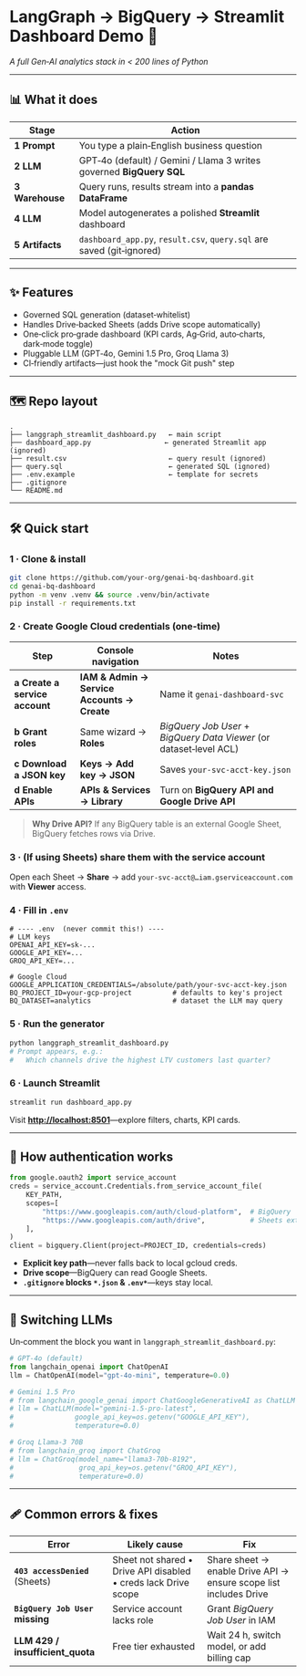 # LangGraph → BigQuery → Streamlit Dashboard Demo 🚀

_A full Gen‑AI analytics stack in < 200 lines of Python_

---

## 📊 What it does

| Stage           | Action                                                                |
| --------------- | --------------------------------------------------------------------- |
| **1 Prompt**    | You type a plain‑English business question                            |
| **2 LLM**       | GPT‑4o (default) / Gemini / Llama 3 writes governed **BigQuery SQL**  |
| **3 Warehouse** | Query runs, results stream into a **pandas DataFrame**                |
| **4 LLM**       | Model autogenerates a polished **Streamlit** dashboard                |
| **5 Artifacts** | `dashboard_app.py`, `result.csv`, `query.sql` are saved (git‑ignored) |

---

## ✨ Features

- Governed SQL generation (dataset‑whitelist)
- Handles Drive‑backed Sheets (adds Drive scope automatically)
- One‑click pro‑grade dashboard (KPI cards, Ag‑Grid, auto‑charts, dark‑mode toggle)
- Pluggable LLM (GPT‑4o, Gemini 1.5 Pro, Groq Llama 3)
- CI‑friendly artifacts—just hook the "mock Git push" step

---

## 🗺️ Repo layout

```text
.
├── langgraph_streamlit_dashboard.py   ← main script
├── dashboard_app.py                  ← generated Streamlit app (ignored)
├── result.csv                         ← query result (ignored)
├── query.sql                          ← generated SQL (ignored)
├── .env.example                       ← template for secrets
├── .gitignore
└── README.md
```

---

## 🛠️ Quick start

### 1 · Clone & install

```bash
git clone https://github.com/your‑org/genai‑bq‑dashboard.git
cd genai‑bq‑dashboard
python -m venv .venv && source .venv/bin/activate
pip install -r requirements.txt
```

### 2 · Create Google Cloud credentials (one‑time)

| Step                           | Console navigation                          | Notes                                                               |
| ------------------------------ | ------------------------------------------- | ------------------------------------------------------------------- |
| **a Create a service account** | **IAM & Admin → Service Accounts → Create** | Name it `genai-dashboard-svc`                                       |
| **b Grant roles**              | Same wizard → **Roles**                     | _BigQuery Job User_ + _BigQuery Data Viewer_ (or dataset‑level ACL) |
| **c Download a JSON key**      | **Keys → Add key → JSON**                   | Saves `your‑svc‑acct‑key.json`                                      |
| **d Enable APIs**              | **APIs & Services → Library**               | Turn on **BigQuery API** **and** **Google Drive API**               |

> **Why Drive API?** If any BigQuery table is an external Google Sheet, BigQuery fetches rows via Drive.

### 3 · (If using Sheets) share them with the service account

Open each Sheet → **Share** → add `your‑svc‑acct@…iam.gserviceaccount.com` with **Viewer** access.

### 4 · Fill in `.env`

```dotenv
# ---- .env  (never commit this!) ----
# LLM keys
OPENAI_API_KEY=sk-...
GOOGLE_API_KEY=...
GROQ_API_KEY=...

# Google Cloud
GOOGLE_APPLICATION_CREDENTIALS=/absolute/path/your‑svc‑acct‑key.json
BQ_PROJECT_ID=your-gcp-project          # defaults to key's project
BQ_DATASET=analytics                    # dataset the LLM may query
```

### 5 · Run the generator

```bash
python langgraph_streamlit_dashboard.py
# Prompt appears, e.g.:
#   Which channels drive the highest LTV customers last quarter?
```

### 6 · Launch Streamlit

```bash
streamlit run dashboard_app.py
```

Visit **[http://localhost:8501](http://localhost:8501)**—explore filters, charts, KPI cards.

---

## 🔑 How authentication works

```python
from google.oauth2 import service_account
creds = service_account.Credentials.from_service_account_file(
    KEY_PATH,
    scopes=[
        "https://www.googleapis.com/auth/cloud-platform",  # BigQuery
        "https://www.googleapis.com/auth/drive",           # Sheets external tables
    ],
)
client = bigquery.Client(project=PROJECT_ID, credentials=creds)
```

- **Explicit key path**—never falls back to local gcloud creds.
- **Drive scope**—BigQuery can read Google Sheets.
- **`.gitignore` blocks `*.json` & `.env*`**—keys stay local.

---

## 🤖 Switching LLMs

Un‑comment the block you want in `langgraph_streamlit_dashboard.py`:

```python
# GPT‑4o (default)
from langchain_openai import ChatOpenAI
llm = ChatOpenAI(model="gpt-4o-mini", temperature=0.0)

# Gemini 1.5 Pro
# from langchain_google_genai import ChatGoogleGenerativeAI as ChatLLM
# llm = ChatLLM(model="gemini-1.5-pro-latest",
#               google_api_key=os.getenv("GOOGLE_API_KEY"),
#               temperature=0.0)

# Groq Llama‑3 70B
# from langchain_groq import ChatGroq
# llm = ChatGroq(model_name="llama3-70b-8192",
#                groq_api_key=os.getenv("GROQ_API_KEY"),
#                temperature=0.0)
```

---

## 🩹 Common errors & fixes

| Error                            | Likely cause                                                   | Fix                                                               |
| -------------------------------- | -------------------------------------------------------------- | ----------------------------------------------------------------- |
| **`403 accessDenied`** (Sheets)  | Sheet not shared • Drive API disabled • creds lack Drive scope | Share sheet → enable Drive API → ensure scope list includes Drive |
| **`BigQuery Job User` missing**  | Service account lacks role                                     | Grant _BigQuery Job User_ in IAM                                  |
| **LLM 429 / insufficient_quota** | Free tier exhausted                                            | Wait 24 h, switch model, or add billing cap                       |
